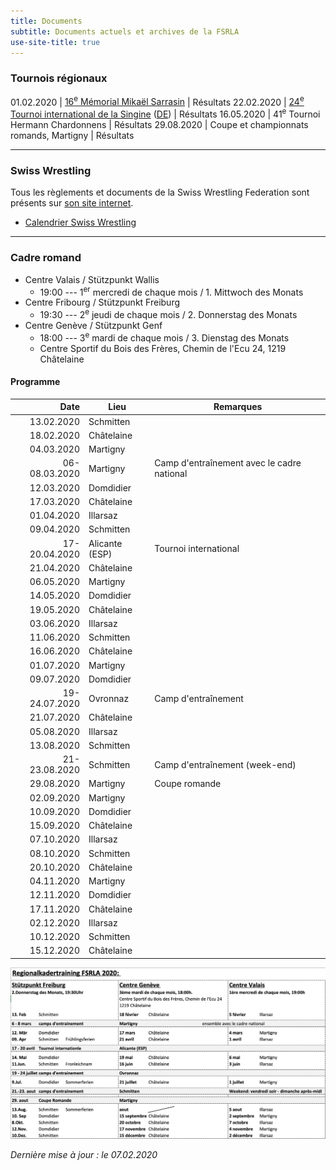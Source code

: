 ```yaml
---
title: Documents
subtitle: Documents actuels et archives de la FSRLA
use-site-title: true
---
```


### Tournois régionaux

01.02.2020 | [16<sup>e</sup> Mémorial Mikaël Sarrasin](/docs/2020/2020-02-01-mikael-sarrasin.pdf) | Résultats
22.02.2020 | [24<sup>e</sup> Tournoi international de la Singine](/docs/2020/2020-02-22-sense-fr.pdf) ([DE](/docs/2020/2020-02-22-sense-de.pdf)) | Résultats
16.05.2020 | 41<sup>e</sup> Tournoi Hermann Chardonnens | Résultats
29.08.2020 | Coupe et championnats romands, Martigny | Résultats

* * *

### Swiss Wrestling

Tous les règlements et documents de la Swiss Wrestling Federation sont présents sur [son site internet](https://swisswrestling.ch/manual_fr).

- [Calendrier Swiss Wrestling](https://swisswrestling.ch/calendar)
<a name="cadre"></a> <!--- anchor for cadre romand, a bit higher because of the big header --->

* * *

### Cadre romand

- Centre Valais / Stützpunkt Wallis
    - 19:00 --- 1<sup>er</sup> mercredi de chaque mois / 1. Mittwoch des Monats
- Centre Fribourg / Stützpunkt Freiburg
    - 19:30 --- 2<sup>e</sup> jeudi de chaque mois / 2. Donnerstag des Monats
- Centre Genève / Stützpunkt Genf
    - 18:00 --- 3<sup>e</sup> mardi de chaque mois / 3. Dienstag des Monats
    - Centre Sportif du Bois des Frères, Chemin de l'Ecu 24, 1219 Châtelaine

#### Programme

**Date** | **Lieu** | **Remarques**
-:|-|-
13.02.2020 | Schmitten |
18.02.2020 | Châtelaine |
04.03.2020 | Martigny |
06-08.03.2020 | Martigny | Camp d'entraînement avec le cadre national
12.03.2020 | Domdidier |
17.03.2020 | Châtelaine |
01.04.2020 | Illarsaz |
09.04.2020 | Schmitten |
17-20.04.2020 | Alicante (ESP) | Tournoi international
21.04.2020 | Châtelaine |
06.05.2020 | Martigny |
14.05.2020 | Domdidier |
19.05.2020 | Châtelaine |
03.06.2020 | Illarsaz |
11.06.2020 | Schmitten |
16.06.2020 | Châtelaine |
01.07.2020 | Martigny |
09.07.2020 | Domdidier |
19-24.07.2020 | Ovronnaz | Camp d'entraînement
21.07.2020 | Châtelaine |
05.08.2020 | Illarsaz |
13.08.2020 | Schmitten |
21-23.08.2020 | Schmitten | Camp d'entraînement (week-end)
29.08.2020 | Martigny | Coupe romande
02.09.2020 | Martigny |
10.09.2020 | Domdidier |
15.09.2020 | Châtelaine |
07.10.2020 | Illarsaz |
08.10.2020 | Schmitten |
20.10.2020 | Châtelaine |
04.11.2020 | Martigny |
12.11.2020 | Domdidier |
17.11.2020 | Châtelaine |
02.12.2020 | Illarsaz |
10.12.2020 | Schmitten |
15.12.2020 | Châtelaine |

![programme-cadre-romand](/docs/2020/2020-programme-cadre-romand.jpg)

_Dernière mise à jour : le 07.02.2020_
